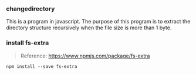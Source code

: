 ### changedirectory
This is a program in javascript. The purpose of this program is to extract the directory structure recursively when the file size is more than 1 byte.


### install fs-extra 
>Reference: https://www.npmjs.com/package/fs-extra

```
npm install --save fs-extra
```


